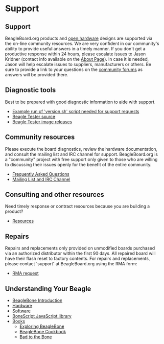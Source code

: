 # Support

## Support

BeagleBoard.org products and [open hardware](https://www.oshwa.org/definition/) designs are supported via the on-line community resources. We are very confident in our community's ability to provide useful answers in a timely manner. If you don't get a productive response within 24 hours, please escalate issues to Jason Kridner \(contact info available on the [About Page](https://beagleboard.org/about)\). In case it is needed, Jason will help escalate issues to suppliers, manufacturers or others. Be sure to provide a link to your questions on the [community forums](https://forum.beagleboard.org) as answers will be provided there.

## Diagnostic tools

Best to be prepared with good diagnostic information to aide with support.

* [Example run of 'version.sh' script needed for support requests](https://groups.google.com/d/msg/beagleboard/4oo4oL20BEs/MVwxfR-XCAAJ)
* [Beagle Tester source](https://github.com/jadonk/beagle-tester)
* [Beagle Tester image releases](https://github.com/beagleboard/buildroot/releases)

## Community resources

Please execute the board diagnostics, review the hardware documentation, and consult the mailing list and IRC channel for support. BeagleBoard.org is a "community" project with free support only given to those who are willing to discussing their issues openly for the benefit of the entire community.

* [Frequently Asked Questions](https://beagleboard.org/support/faq)
* [Mailing List and IRC Channel](https://beagleboard.org//Community)

## Consulting and other resources

Need timely response or contract resources because you are building a product?

* [Resources](https://beagleboard.org/resources)

## Repairs

Repairs and replacements only provided on unmodified boards purchased via an authorized distributor within the first 90 days. All repaired board will have their flash reset to factory contents. For repairs and replacements, please contact 'support' at BeagleBoard.org using the RMA form:

* [RMA request](https://beagleboard.org//support/rma)

## Understanding Your Beagle

* [BeagleBone Introduction](https://beagleboard.org//Support/bone101)
* [Hardware](https://beagleboard.org//Support/Hardware+Support)
* [Software](https://beagleboard.org//Support/Software+Support)
* [BoneScript JavaScript library](https://beagleboard.org//Support/bonescript)
* [Books](https://beagleboard.org//books)
  * [Exploring BeagleBone](https://beagleboard.org//ebb)
  * [BeagleBone Cookbook](https://beagleboard.org//cookbook)
  * [Bad to the Bone](https://beagleboard.org//bad-to-the-bone)

